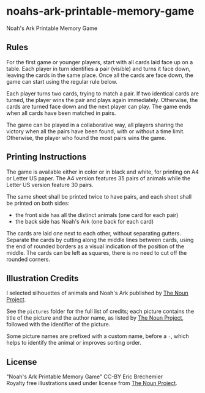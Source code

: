 # noahs-ark-printable-memory-game
Noah's Ark Printable Memory Game

## Rules

For the first game or younger players, start with all cards laid face up
on a table. Each player in turn identifies a pair (visible) and turns it
face down, leaving the cards in the same place. Once all the cards are
face down, the game can start using the regular rule below.

Each player turns two cards, trying to match a pair. If two identical
cards are turned, the player wins the pair and plays again immediately.
Otherwise, the cards are turned face down and the next player can play.
The game ends when all cards have been matched in pairs.

The game can be played in a collaborative way, all players sharing the
victory when all the pairs have been found, with or without a time limit.
Otherwise, the player who found the most pairs wins the game.

## Printing Instructions

The game is available either in color or in black and white,
for printing on A4 or Letter US paper. The A4 version features
35 pairs of animals while the Letter US version feature 30 pairs.

The same sheet shall be printed twice to have pairs, and each sheet
shall be printed on both sides:

  * the front side has all the distinct animals (one card for each pair)
  * the back side has Noah's Ark (one back for each card)

The cards are laid one next to each other, without separating gutters.
Separate the cards by cutting along the middle lines between cards,
using the end of rounded borders as a visual indication of the position
of the middle. The cards can be left as squares, there is no need to
cut off the rounded corners.

## Illustration Credits

I selected silhouettes of animals and Noah's Ark
published by [The Noun Project][].

See the `pictures` folder for the full list of credits;
each picture contains the title of the picture and the author name,
as listed by [The Noun Project][], followed with the identifier of
the picture.

Some picture names are prefixed with a custom name, before a `-`,
which helps to identify the animal or improves sorting order.

## License

"Noah's Ark Printable Memory Game" CC-BY Eric Bréchemier  
Royalty free illustrations used under license from [The Noun Project][].

[The Noun Project]: https://thenounproject.com/

